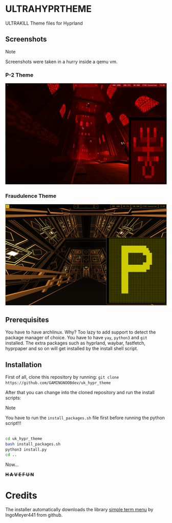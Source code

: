 # ULTRAHYPRTHEME
ULTRAKILL Theme files for Hyprland

## Screenshots
> [!NOTE]
> Screenshots were taken in a hurry inside a qemu vm.

### P-2 Theme
![P-2 Theme](/screenshots/p2.png)

### Fraudulence Theme
![Fraud 8-1 Theme](/screenshots/fraud.png)

## Prerequisites
You have to have archlinux. Why? Too lazy to add support to detect the package manager of choice.
You have to have `yay`, `python3` and `git` installed.
The extra packages such as hyprland, waybar, fastfetch, hyprpaper and so on will get installed by the install shell script.

## Installation
First of all, clone this repository by running:
`git clone https://github.com/GAMINGNOOBdev/uk_hypr_theme`

After that you can change into the cloned repository and run the install scripts:
> [!NOTE]
> You have to run the `install_packages.sh` file first before running the python script!!!
```bash

cd uk_hypr_theme
bash install_packages.sh
python3 install.py
cd ..

```

Now...

<s><b> H A V E   F U N </b></s>

# Credits

The installer automatically downloads the library [simple term menu](https://github.com/IngoMeyer441/simple-term-menu) by IngoMeyer441 from github.

